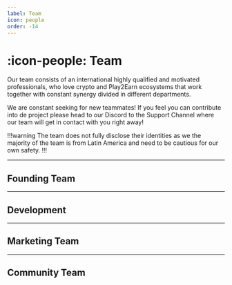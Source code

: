 ```yaml
---
label: Team
icon: people
order: -14
---
```


# :icon-people: Team

Our team consists of an international highly qualified and motivated professionals, who love crypto and Play2Earn ecosystems that work together with constant synergy divided in different departments.

We are constant seeking for new teammates! If you feel you can contribute into de project please head to our Discord to the Support Channel where our team will get in contact with you right away!

!!!warning
The team does not fully disclose their identities as we the majority of the team is from Latin America and need to be cautious for our own safety.
!!!

---

## Founding Team

---

## Development

---

## Marketing Team

---

## Community Team
